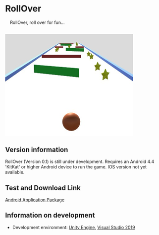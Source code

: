# RollOver
&nbsp;&nbsp;&nbsp;&nbsp;RollOver, roll over for fun...
##
![RollOver in game image](https://raw.githubusercontent.com/FarukKayaduman/RollOver/main/RollOver/Assets/Images/InTheGame.jpg)
##
## Version information
RollOver (Version 0.1) is still under development. Requires an Android 4.4 'KitKat' or higher Android device to run the game. IOS version not yet available.
## Test and Download Link
[Android Application Package](https://github.com/FarukKayaduman/RollOver/raw/main/Android%20Application%20Package%20(APK)/RollOverTest.apk)
## Information on development
* Development environment: [Unity Engine](https://unity.com/), [Visual Studio 2019](https://visualstudio.microsoft.com/vs/)
